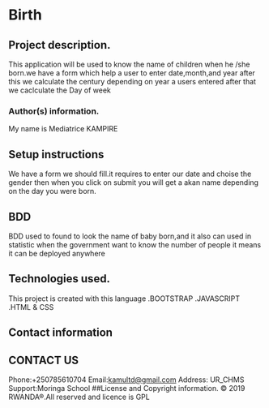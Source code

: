 # Birth
## Project description.
This application will be used to know the name of children when he /she born.we have a form which help a user to enter date,month,and year after this we calculate the century depending on year a users entered after that we caclculate the Day of week
### Author(s) information.
My name is Mediatrice KAMPIRE
## Setup instructions
We have a form we should fill.it requires to enter our date and choise the gender then when you click on submit you will get a akan name depending on the day you were born.
## BDD
BDD used to found to look the name of baby born,and it  also can  used in statistic when the government want to know the number of people it means it can be deployed anywhere
## Technologies used.
This project is created with this language
.BOOTSTRAP
.JAVASCRIPT
.HTML & CSS
## Contact information
CONTACT US
-----------
Phone:+250785610704
Email:kamultd@gmail.com
Address: UR_CHMS
Support:Moringa School
##License and Copyright information.
© 2019 RWANDA®.All reserved and licence is GPL

